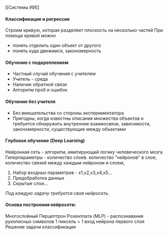 [[Системы ИИ]]
#### Классификация и регрессия
Строим кривую, которая разделяет плоскость на несколько частей
При помощи кривой можно
- понять отделить один объект от другого
- понять куда движимся, закономерность
#### Обучение с подкреплением
- Частный случай обучения с учителем
- Учитель - среда
- Наличие обратной связи
- Алгоритм проб и ошибок

#### Обучение без учителя
- Без вмешательства со стороны экспериментатора
- Пригодны, когда известны описания множества объектов и требуется обнаружить внутренние взаимосвязи, зависимости, закономерности, существующие между объектами

#### Глубокое обучение (Deep Learning)
Нейронная сеть - алгоритм, имитирующий логику человеческого мозга
Гиперпараметры - количество слоев. количество "нейронов" в слое, количество связей между каждым нейроном и слоем, 
1. Набор входных параметров - x1,x2,x3,x4,x5...
2. Предобработка данных
3. Скрытые слои...

*Под каждую задачу требуется своя нейросеть.*

#### Основа построения нейросети:
Многослойный Перцептрон Розенплата (MLP) - распознавания рукописных символов
1 пиксель = 1 вход нейрона первого слоя
Решение задачи классификации

